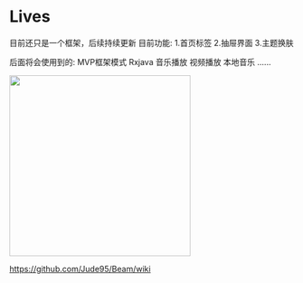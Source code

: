 # Lives
目前还只是一个框架，后续持续更新
目前功能:
1.首页标签
2.抽屉界面
3.主题换肤


后面将会使用到的:
MVP框架模式
Rxjava
音乐播放
视频播放
本地音乐
......

<img src="https://github.com/Allyns/Lives/live2.gif" width="320" />


https://github.com/Jude95/Beam/wiki
